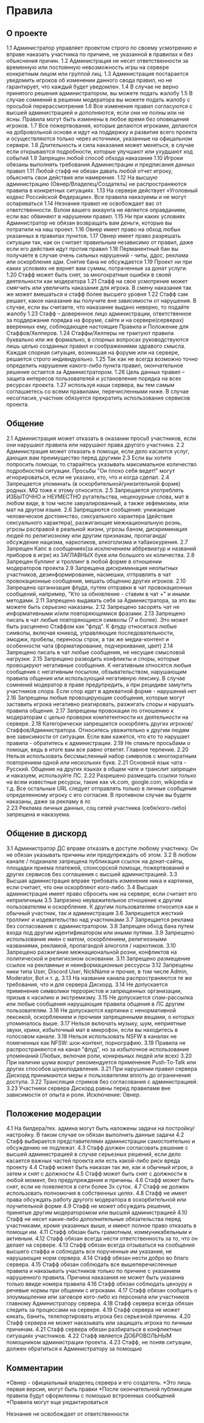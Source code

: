 # Правила

## О проекте

1.1  Администратор управляет проектом строго по своему усмотрению и вправе наказать участника по причине, не указанной в правилах и без объяснения причин.
1.2  Администрация не несет ответственности за временную или постоянную невозможность игры на сервере конкретным лицом или группой лиц.
1.3  Администрация постарается уведомить игроков об изменении данного свода правил, но не гарантирует, что каждый будет уведомлен.
1.4  В случае не верно принятого решения администратором, вы можете подать жалобу
1.5  В случае сомнений в решении модератора вы можете подать жалобу с просьбой перерассмотрения
1.6  Все изменения правил согласуются с высшей администрацией и дополняются, если они не полны или не ясны. Правила могут быть изменены в любое время без оповещения игроков.
1.7  Все пожертвования, которые делаются игроками, делаются на добровольной основе и идут на поддержку и развитие всего проекта и осуществляются только через источники, указанные на офицальном сервере.
1.8  Длительность и сила наказания может меняться, в случае если открываются подробности, которые улучшают или ухудшают ход событий
1.9  Запрещен любой способ обхода наказания
1.10 Игроки обязаны выполнять требования Администрации и предписания данных правил
1.11 Любой стафф не обязан давать любой отчет игроку, обьяснять свои действия или намерения.
1.12 На высшую администрацию (Овнер/Владелец/Создатель) не распространяются правила в конкретных ситуациях.
1.13 На сервере действует «Уголовный кодекс Российской Федерации». Все правила наказуемы и не могут оспариваться
1.14 Незнание правил не освобождает вас от ответственности. Взлом вашего аккаунта не является оправданием, если вас обвиняют в нарушении правил.
1.15 Ни при каких условиях Администратор не обязан возвращать вам деньги, которые вы потратили на наш проект.
1.16 Овнер имеет право на обход любых указанных в правилах пунктов.
1.17 Овнер имеет право разрешать ситуации так, как он считает правильным независимо от правил, даже если его действия идут против правил
1.18 Перманентный бан вы получаете в случае очень сильных нарушений - читы, ддос, реклама или оскорбление адм. Снятие бана не обсуждается
1.19 Проект ни при каких условиях не вернет вам суммы, потраченные за донат услуги.
1.20 Стафф может быть снят, за многократные ошибки в своей деятельности как модератора
1.21 Стафф на свое усмотрение может смягчить или увеличить наказание для игрока. В смену наказания так же может вмешаться и стафф более высшего уровня
1.22 Стафф сам решает, какое наказание вы получите вне зависимости от нарушения. В случае, если вы считаете, что наказание выдано неверно, то подайте жалобу
1.23 Стафф – доверенное лицо администрации, ответственное за поддержание порядка на форуме, сайте и на сервере(серверах) вверенных ему, соблюдающее настоящие Правила и Положение для Стаффов/Хелперов.
1.24 Стаффы/Хелперы не трактуют правила буквально или же формально, в спорных вопросах руководствуются лишь целью созданных правил и соображениями здравого смысла. Каждая спорная ситуация, возникшая на форуме или на сервере, решается строго индивидуально.
1.25 Так как не всегда возможно точно определить нарушение какого-либо пункта правил, окончательное решение остается за Администратором.
1.26 Цель данных правил – защита интересов пользователей и установление порядка на всех ресурсах проекта.
1.27 используя наши сервера, вы тем самым соглашаетесь со всеми правилами, перечисленными ниже. В случае несогласия, участник обязуется прекратить использование сервисов проекта.

## Общение

2.1  Администрация может отказать в оказании просьб участников, если они нарушают правила или нарушают права другого участника.
2.2  Администрация может отказать в помощи, если дело касается услуг, дающих вам преимущество перед другими
2.3  Если вы хотите попросить помощи, то старайтесь указывать максимальное количество подробностей ситуации. Просьбы "Он плохо себя ведет!" могут игнорироваться, если не указано, кто, что и когда сделал.
2.4  Запрещается упоминать (в оскорбительной/унизительной форме) родных. MQ тоже к этому относится.
2.5  Запрещается употреблять ИЗБЫТОЧНО и НЕУМЕСТНО ругательства, нецензурные слова, мат в любом виде, в том числе завуалированный, а также эвфемизмы, или мат на другом языке.
2.6  Запрещаются сообщения: унижающие человеческое достоинство, сексуального характера (действия сексуального характера), разжигающие межнациональную рознь, угрозы расправой в реальной жизни, угрозы баном, дискриминация людей по религиозному или другим признакам, пропаганда/обсуждение нацизма, наркотиков, алкоголизма и табакокурения.
2.7  Запрещен Капс в сообщениях(за исключением аббревиатур и названий приборов в игре) из ЗАГЛАВНЫХ букв или большого их количества.
2.8  Запрещен буллинг и троллинг в любой форме в отношении модераторов проекта
2.9  Запрещена дискриминация неопытных участников, дезинформирование, насмешки, отправлять в чат провокационные сообщения, мешать общению других игроков.
2.10 Запрещена организация флуда, путем отправки в чат провокационных сообщений, например, "Кто за обновление - ставим в чат +" и иными методами.
2.11 Запрещено выдавать себя за Администратора, за это вы можете быть серьезно наказаны.
2.12 Запрещено засорять чат не информативными и/или повторяющимися фразами.
2.13 Запрещено писать в чат любые повторяющиеся символы (7 и более). Это может быть расценено Стаффом как "флуд". К флуду относятася любые символы, включая юникод, управляющие последовательности, эмоджи, пробелы, переносы строк, а так же медиа-контент и особенности чата (форматирование, подчеркивания, цвет)
2.14 Запрещено писать в чат любые сообщения, не несущие смысловой нагрузки.
2.15 Запрещено разводить конфликты и споры, которые провоцируют негативные сообщения. К негативным относятся любые сообщения с негативным посылом, обзывательством, нарушающим правила общения или использующий негативную лексику. В случае сомнений модератор в праве предупредить, а при рецидиве замутить участников спора. Если спор идет в адекватной форме - нарушений нет
2.16 Запрещены любые провоцирующие сообщения, которые могут заставить игрока негативно реагировать, разжигать споры и нарушать правила общения.
2.17 Запрещены провокации по отношению к модераторам с целью проверки компетентности их деятельности на сервере.
2.18 Категорически запрещается оскорблять других игроков/Стаффов/Администратора. Относитесь уважительно к другим людям вне зависимости от ситуации. Если вам кажется, что кто то нарушает правила - обратитесь к администрации.
2.19 Не спамьте просьбами о помощи, ведь в итоге вам все равно ответят. Главное терпение.
2.20 Нельзя использовать бессмысленный набор символов с многократным повторением одной или нескольких букв.
2.21 Основной язык чата - Русский. Общение на других языках в общем чате и транслит запрещен и наказуем, используйте ЛС.
2.22 Разрешено размещать ссылки только на всем известные ресурсы, такие как vk.com, google.com, wikipedia и т.д. Все остальные URL следует отправлять только в личные сообщения определенному игроку с его согласия. В противном случае вы будете наказаны, даже за рекламу в лс  
2.23 Реклама личных данных, соц сетей участника (себя/кого-либо) запрещена и наказуема.

## Общение в дискорд

3.1  Администратор ДС вправе отказать в доступе любому участнику. Он не обязан указывать причины или предупреждать об этом.
3.2  В любом канале / подканале запрещена публикация ссылок на донат-сайты, площадки приема платежей, спонсорской помощи, пожертвований и других сервисов без соглашения с высшей администрацией.
3.3  Высшая администрация вправе требовать изменение ника и картинки, если считает, что они оскорбляют кого-либо.
3.4  Высшая администрация имеет право сбросить ник на сервере, если считает его неприличным
3.5  Запрезено неуважительное отношение к другим пользователям и оскорбление. К другим пользователям относится как и обычный участник, так и администрация
3.6  Запрещается жесткий троллинг и издевательство над участниками
3.7  Запрещается реклама без согласования с администратором.
3.8  Запрещен обход бана путем входа под другим идентификатором или иными путями.
3.9  Запрещено использование имен с матом, оскорблением, религиозными названиями, рекламой, пропагандой алкоголя / наркотиков.
3.10 Запрещено разжигание межнациональной розни, конфликтов на политической и религиозном основании.
3.11 Запрещено размещение ссылок на рекламные и неинформационные рессурсы
3.12 Запрещены ники типа User, Discord User, NickName и прочие, в том числе Admin, Moderator, Bot и т. д.
3.13 На название канала распространяются те же требования, что и для сервера Дискорд.
3.14 Не допускается применение символики террористов и запрещенных организации, призыв к насилию и экстремизму.
3.15 Не допускается спам-рассылка или любые сообщения нарущающие правила общения в ЛС другим пользователям.
3.16 Не допускаются картинки с ненормативной лексикой, оскорблением и прочими запрещенными вещами, о которых упоминалось выше.
3.17 Нельзя включать музыку, шум, неприятные звуки, крики, избыточный мат в микрофон, если вы находитесь в голосовом канале.
3.18 Нельзя использовать NSFW в каналах не помеченных как NFSW: шок-контент, порнографию.
3.19 Правила не распространяются на канал "флуд", но за избыточное использование упомянаний (Любых, включая роли, конкреьных людей или всех)
3.20 При наличии шума вокруг рекомендуется применение Push-To-Talk или других способов шумоподавления.
3.21 При нарушении правил сервера Дискорд принимаются меры к пользователям вплоть до ограничения доступа.
3.22 Трансляция стримов без согласования с администрацией.
3.23 Участники сервера Дискорд равны перед правилами вне зависимости от опыта и роли. Исключение: Овнер.

## Положение модерации

4.1  На билдера/тех. админа могут быть наложены задачи на постройку/настройку. В таком случае он обязан выполнить данные задачи
4.2  Стафф выбирается представителями администрации самостоятельно и обсуждению не подлежат.
4.3  Стафф должен согласовать решение с высшей администрацией в случае серьезных решений, если дело касается важных частей проекта или есть какой-либо риск вреда проекту
4.4  Стафф может быть наказан так же, как и обычный игрок, а затем и снят с должности
4.5  Стафф может быть снят с должности в любой момент, без предупреждения и причины.
4.6  Стафф может быть снят, если не появляется в сети более 3х суток.
4.7  Стафф не должен использовать полномочия в собственных целях.
4.8  Стафф не имеет права обсуждать работу другого модератора в оскорбительной или поучительной форме
4.9  Стафф не может обсуждать решения, принятые другим модераторомом или высшей администрацией
4.10 Стафф не несет какие-либо дополнительные обязательства перед участниками, кроме указанных выше, и имеют полное право отказать в помощи им.
4.11 Стафф обязан быть грамотным, коммуникабельным и активным.
4.12 Стафф обязан всегда нести ответственность за то, что он делает на сервере.
4.13 Стафф обязан всегда отзываться на сообщения высшего стаффа и соблюдать все порученные им указания, не нарушающие норм сервера.
4.14 Стафф обязан нести добро во благо сервера.
4.15 Стафф обязан соблюдать все вышеперечисленные правила и наказывать участников только по причине с указанием нарушенного правила. Причина наказания не может быть указанна только ввиде номера правила
4.16 Стафф обязан соблюдать цензуру и речевые нормы при общении с игроками.
4.17 Стафф обязан сообщить о злоумышлении или заговоре кого-либо из персонала или участников главному Администратору сервера.
4.18 Стафф сервера всегда обязан следить за процессами на сервере.
4.19 Стафф сервера не может кикать, банить, телепортировать игрока без серьезной причины.
4.20 Стафф сервера не может наказывать или защищать игрока по личным причинам.
4.21 Стафф сервера обязан разбираться в конфликтных ситуациях участников.
4.22 Стафф является ДОБРОВОЛЬНЫМ помощником администрации проекта.
4.23 Стафф, не поняв ситуации, должен обратиться к Администратору за помощью

## Комментарии

*Овнер - официальный владелец сервера и его создатель.
*Это лишь первая версия, могут быть правки
*После окончательной публикации правила будут оформленны с помошью встроенных сообщений
*Правила могут еще редактироваться

Незнание не освобождает от ответственности
